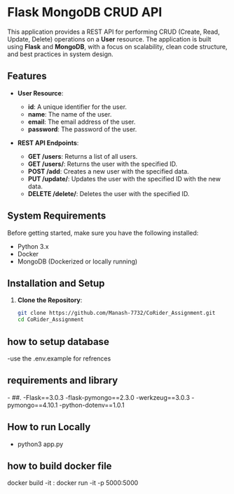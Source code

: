 # Flask MongoDB CRUD API

This application provides a REST API for performing CRUD (Create, Read, Update, Delete) operations on a **User** resource. The application is built using **Flask** and **MongoDB**, with a focus on scalability, clean code structure, and best practices in system design.

## Features

- **User Resource**:
  - **id**: A unique identifier for the user.
  - **name**: The name of the user.
  - **email**: The email address of the user.
  - **password**: The password of the user.

- **REST API Endpoints**:
  - **GET /users**: Returns a list of all users.
  - **GET /users/<id>**: Returns the user with the specified ID.
  - **POST /add**: Creates a new user with the specified data.
  - **PUT /update/<id>**: Updates the user with the specified ID with the new data.
  - **DELETE /delete/<id>**: Deletes the user with the specified ID.

## System Requirements

Before getting started, make sure you have the following installed:

- Python 3.x
- Docker
- MongoDB (Dockerized or locally running)

## Installation and Setup

1. **Clone the Repository**:
   ```bash
   git clone https://github.com/Manash-7732/CoRider_Assignment.git
   cd CoRider_Assignment


## how to setup database
-use the .env.example for refrences

## requirements and library
-<pip install>
##.
-Flask==3.0.3
-flask-pymongo==2.3.0
-werkzeug==3.0.3
-pymongo==4.10.1
-python-dotenv==1.0.1


## How to run Locally
- python3 app.py

## how to build docker file

docker build -it <image name>:<tag-name>
docker run -it -p 5000:5000 <image-name>





